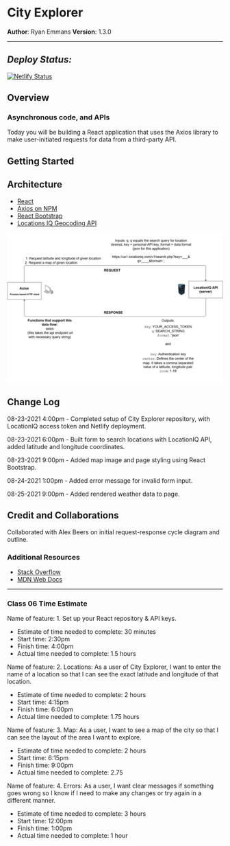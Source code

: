 # City Explorer

**Author**: Ryan Emmans
**Version**: 1.3.0
<!-- (increment the patch/fix version number if you make more commits past your first submission) -->

- - -

## ***Deploy Status:***

[![Netlify Status](https://api.netlify.com/api/v1/badges/e4d29d10-0ffb-4101-8a98-88bb740e6e0c/deploy-status)](https://app.netlify.com/sites/ryanemmans-city-explorer/deploys)

## Overview
<!-- Provide a high level overview of what this application is and why you are building it, beyond the fact that it's an assignment for this class. (i.e. What's your problem domain?) -->

### Asynchronous code, and APIs

Today you will be building a React application that uses the Axios library to make user-initiated requests for data from a third-party API.

## Getting Started
<!-- What are the steps that a user must take in order to build this app on their own machine and get it running? -->

## Architecture
<!-- Provide a detailed description of the application design. What technologies (languages, libraries, etc) you're using, and any other relevant design information. -->
- [React](https://reactjs.org/docs/getting-started.html)
- [Axios on NPM](https://www.npmjs.com/package/axios)
- [React Bootstrap](https://react-bootstrap.github.io/getting-started/introduction)
- [Locations IQ Geocoding API](https://locationiq.com/)

![Lab 06 Diagram](./img/lab-06-diagram.jpg)

## Change Log
<!-- Use this area to document the interactive changes made to your application as each feature is successfully implemented. Use time stamps. Here's an example:

01-01-2001 4:59pm - Application now has a fully-functional express server, with a GET route for the location resource. -->

08-23-2021 4:00pm - Completed setup of City Explorer repository, with LocationIQ access token and Netlify deployment.

08-23-2021 6:00pm - Built form to search locations with LocationIQ API, added latitude and longitude coordinates.

08-23-2021 9:00pm - Added map image and page styling using React Bootstrap.

08-24-2021 1:00pm - Added error message for invalid form input.

08-25-2021 9:00pm - Added rendered weather data to page.

## Credit and Collaborations
<!-- Give credit (and a link) to other people or resources that helped you build this application. -->

Collaborated with Alex Beers on initial request-response cycle diagram and outline.

### Additional Resources

- [Stack Overflow](https://stackoverflow.com/)
- [MDN Web Docs](https://developer.mozilla.org/en-US/)

- - -

### Class 06 Time Estimate

Name of feature: 1. Set up your React repository & API keys.

- Estimate of time needed to complete: 30 minutes
- Start time: 2:30pm
- Finish time: 4:00pm
- Actual time needed to complete: 1.5 hours

Name of feature: 2. Locations: As a user of City Explorer, I want to enter the name of a location so that I can see the exact latitude and longitude of that location.

- Estimate of time needed to complete: 2 hours
- Start time: 4:15pm
- Finish time: 6:00pm
- Actual time needed to complete: 1.75 hours

Name of feature: 3. Map: As a user, I want to see a map of the city so that I can see the layout of the area I want to explore.

- Estimate of time needed to complete: 2 hours
- Start time: 6:15pm
- Finish time: 9:00pm
- Actual time needed to complete: 2.75

Name of feature: 4. Errors: As a user, I want clear messages if something goes wrong so I know if I need to make any changes or try again in a different manner.

- Estimate of time needed to complete: 3 hours
- Start time: 12:00pm
- Finish time: 1:00pm
- Actual time needed to complete: 1 hour
